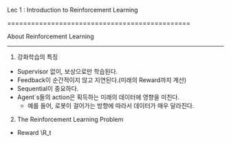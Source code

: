 Lec 1 : Introduction to Reinforcement Learning

==============================================

About Reinforcement Learning

-------------------------------

1. 강화학습의 특징
* Supervisor 없이, 보상으로만 학습된다.
* Feedback이 순간적이지 않고 지연된다.(미래의 Reward까지 계산)
* Sequential이 중요하다.
* Agent`s들의 action은 획득하는 미래의 데이터에 영향을 미친다.
  * 예를 들어, 로봇이 걸어가는 방향에 따라서 데이터가 매우 달라진다.
  
2. The Reinforcement Learning Problem
* Reward \\R_t


